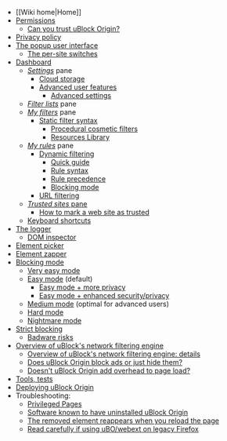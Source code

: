 - [[Wiki home|Home]]
- [Permissions](./Permissions)
    - [Can you trust uBlock Origin?](./Can-you-trust-uBlock-Origin%3F)
- [Privacy policy](./Privacy-policy)
- [The popup user interface](./Quick-guide:-popup-user-interface)
    - [The per-site switches](./Per-site-switches)
- [Dashboard](./Dashboard)
    - [_Settings_](./Dashboard:-Settings) pane
        - [Cloud storage](./Cloud-storage)
        - [Advanced user features](./Advanced-user-features)
            - [Advanced settings](./Advanced-settings)
    - [_Filter lists_](./Dashboard:-Filter-lists) pane
    - [_My filters_](./Dashboard:-My-filters) pane
        - [Static filter syntax](./Static-filter-syntax)
            - [Procedural cosmetic filters](./Procedural-cosmetic-filters)
            - [Resources Library](./Resources-Library)
    - [_My rules_](./Dashboard:-My-rules) pane
        - [Dynamic filtering](./Dynamic-filtering)
            - [Quick guide](./Dynamic-filtering:-quick-guide)
            - [Rule syntax](./Dynamic-filtering:-rule-syntax)
            - [Rule precedence](./Dynamic-filtering:-precedence)
            - [Blocking mode](./Blocking-mode)
        - [URL filtering](./Dynamic-URL-filtering)
    - [_Trusted sites_ pane](./Dashboard:-Trusted-sites)
        - [How to mark a web site as trusted](./How-to-mark-a-web-site-as-trusted)
    - [Keyboard shortcuts](./Keyboard-shortcuts)
- [The logger](./The-logger)
    - [DOM inspector](./DOM-inspector)
- [Element picker](./Element-picker)
- [Element zapper](./Element-zapper)
- [Blocking mode](./Blocking-mode)
    - [Very easy mode](./Blocking-mode:-very-easy-mode)
    - [Easy mode](./Blocking-mode:-easy-mode) (default)
        - [Easy mode + more privacy](./Dynamic-filtering:-to-easily-reduce-privacy-exposure)
        - [Easy mode + enhanced security/privacy](./Dynamic-filtering:-Benefits-of-blocking-3rd-party-iframe-tags)
    - [Medium mode](./Blocking-mode:-medium-mode) (optimal for advanced users)
    - [Hard mode](./Blocking-mode:-hard-mode)
    - [Nightmare mode](./Blocking-mode:-nightmare-mode)
- [Strict blocking](./Strict-blocking)
    - [Badware risks](./Badware-risks)
- [Overview of uBlock's network filtering engine](./Overview-of-uBlock's-network-filtering-engine)
    - [Overview of uBlock's network filtering engine: details](./Overview-of-uBlock's-network-filtering-engine:-details)
    - [Does uBlock Origin block ads or just hide them?](./Does-uBlock-Origin-block-ads-or-just-hide-them%3F)
    - [Doesn't uBlock Origin add overhead to page load?](./Doesn't-uBlock-Origin-add-overhead-to-page-load%3F)
- [Tools, tests](./Tools)
- [Deploying uBlock Origin](./Deploying-uBlock-Origin)
- Troubleshooting:
    - [Privileged Pages](./Privileged-Pages)
    - [Software known to have uninstalled uBlock Origin](./Software-known-to-have-uninstalled-uBlock-Origin)
    - [The removed element reappears when you reload the page](./Element-picker#element-picker-does-not-work-removed-element-reappears-when-you-reload-the-page)
    - [Read carefully if using uBO/webext on legacy Firefox](./Firefox-WebExtensions)
